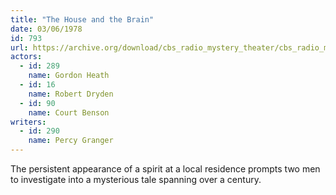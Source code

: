 ```yaml
---
title: "The House and the Brain"
date: 03/06/1978
id: 793
url: https://archive.org/download/cbs_radio_mystery_theater/cbs_radio_mystery_theater-0751-0800.zip/cbs_radio_mystery_theater-0751-0800%2Fcbsrmt_0793_the_house_and_the_brain.mp3
actors:  
  - id: 289
    name: Gordon Heath  
  - id: 16
    name: Robert Dryden  
  - id: 90
    name: Court Benson
writers:  
  - id: 290
    name: Percy Granger
---
```

The persistent appearance of a spirit at a local residence prompts two men to investigate into a mysterious tale spanning over a century.